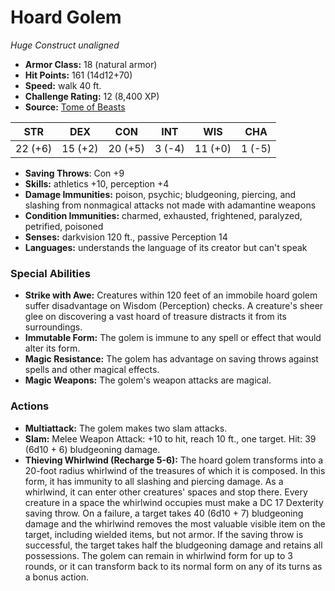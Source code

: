 # Hoard Golem

*Huge* *Construct* *unaligned*

- **Armor Class:** 18 (natural armor)
- **Hit Points:** 161 (14d12+70)
- **Speed:** walk 40 ft.
- **Challenge Rating:** 12 (8,400 XP)
- **Source:** [Tome of Beasts](https://koboldpress.com/kpstore/product/tome-of-beasts-for-5th-edition-print/)

| STR | DEX | CON | INT | WIS | CHA |
| --- | --- | --- | --- | --- | --- |
| 22 (+6) | 15 (+2) | 20 (+5) | 3 (-4) | 11 (+0) | 1 (-5) |

- **Saving Throws**: Con +9
- **Skills:** athletics +10, perception +4
- **Damage Immunities:** poison, psychic; bludgeoning, piercing, and slashing from nonmagical attacks not made with adamantine weapons
- **Condition Immunities:** charmed, exhausted, frightened, paralyzed, petrified, poisoned
- **Senses:** darkvision 120 ft., passive Perception 14
- **Languages:** understands the language of its creator but can't speak
### Special Abilities
- **Strike with Awe:** Creatures within 120 feet of an immobile hoard golem suffer disadvantage on Wisdom (Perception) checks. A creature's sheer glee on discovering a vast hoard of treasure distracts it from its surroundings.
- **Immutable Form:** The golem is immune to any spell or effect that would alter its form.
- **Magic Resistance:** The golem has advantage on saving throws against spells and other magical effects.
- **Magic Weapons:** The golem's weapon attacks are magical.
### Actions
- **Multiattack:** The golem makes two slam attacks.
- **Slam:** Melee Weapon Attack: +10 to hit, reach 10 ft., one target. Hit: 39 (6d10 + 6) bludgeoning damage.
- **Thieving Whirlwind (Recharge 5-6):** The hoard golem transforms into a 20-foot radius whirlwind of the treasures of which it is composed. In this form, it has immunity to all slashing and piercing damage. As a whirlwind, it can enter other creatures' spaces and stop there. Every creature in a space the whirlwind occupies must make a DC 17 Dexterity saving throw. On a failure, a target takes 40 (6d10 + 7) bludgeoning damage and the whirlwind removes the most valuable visible item on the target, including wielded items, but not armor. If the saving throw is successful, the target takes half the bludgeoning damage and retains all possessions. The golem can remain in whirlwind form for up to 3 rounds, or it can transform back to its normal form on any of its turns as a bonus action.
